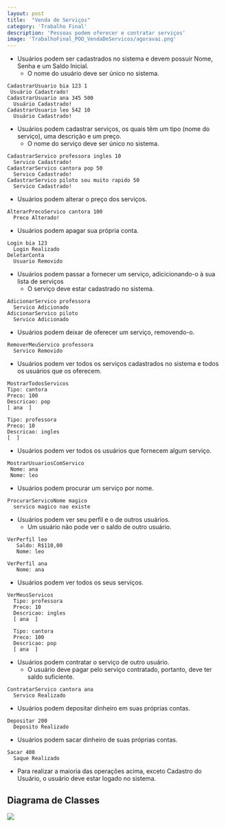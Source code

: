 ```yaml
---
layout: post
title:  "Venda de Serviços"
category: 'Trabalho Final'
description: 'Pessoas podem oferecer e contratar serviços'
image: 'TrabalhoFinal_POO_VendaDeServicos/agoravai.png'
---
```


- Usuários podem ser cadastrados no sistema e devem possuir Nome, Senha e um Saldo Inicial.
    - O nome do usuário deve ser único no sistema. 
```
CadastrarUsuario bia 123 1
 Usuário Cadastrado!
CadastrarUsuario ana 345 500
  Usuário Cadastrado!
CadastrarUsuario leo 542 10
  Usuário Cadastrado!
```
- Usuários podem cadastrar serviços, os quais têm um tipo (nome do serviço), uma descrição e um preço.
    - O nome do serviço deve ser único no sistema.
```
CadastrarServico professora ingles 10
  Servico Cadastrado!
CadastrarServico cantora pop 50
  Servico Cadastrado!
CadastrarServico piloto sou muito rapido 50
  Servico Cadastrado!
```
- Usuários podem alterar o preço dos serviços.
```
AlterarPrecoServico cantora 100
  Preco Alterado!
```
- Usuários podem apagar sua própria conta.
```
Login bia 123
  Login Realizado
DeletarConta
  Usuario Removido
```
- Usuários podem passar a fornecer um serviço, adicicionando-o à sua lista de serviços
    -   O serviço deve estar cadastrado no sistema. 
```
AdicionarServico professora
  Servico Adicionado
AdicionarServico piloto
  Servico Adicionado
```
-   Usuários podem deixar de oferecer um serviço, removendo-o.
```
RemoverMeuServico professora
  Servico Removido
```
-   Usuários podem ver todos os serviços cadastrados no sistema e todos os usuários que os oferecem.
```
MostrarTodosServicos
Tipo: cantora
Preco: 100
Descricao: pop
[ ana  ]

Tipo: professora
Preco: 10
Descricao: ingles
[  ]
```
- Usuários podem ver todos os usuários que fornecem algum serviço.
```
MostrarUsuariosComServico
 Nome: ana
 Nome: leo
```
- Usuários podem procurar um serviço por nome.
```
ProcurarServicoNome magico
  servico magico nao existe
```
- Usuários podem ver seu perfil e o de outros usuários. 
    -   Um usuário não pode ver o saldo de outro usuário. 
```
VerPerfil leo
   Saldo: R$110,00
   Nome: leo
   
VerPerfil ana
   Nome: ana
```
- Usuários podem ver todos os seus serviços.
```
VerMeusServicos
  Tipo: professora
  Preco: 10
  Descricao: ingles
  [ ana  ]
  
  Tipo: cantora
  Preco: 100
  Descricao: pop
  [ ana  ]
```
- Usuários podem contratar o serviço de outro usuário.
    - O usuário deve pagar pelo serviço contratado, portanto, deve ter saldo suficiente.
```
ContratarServico cantora ana
  Servico Realizado
```
-   Usuários podem depositar dinheiro em suas próprias contas.
```
Depositar 200
  Deposito Realizado
```
-   Usuários podem sacar dinheiro de suas próprias contas.
```
Sacar 400
  Saque Realizado
```
-   Para realizar a maioria das operações acima, exceto Cadastro do Usuário, o usuário deve estar logado no sistema.

## Diagrama de Classes

![](TrabalhoFinal_POO_VendaDeServicos/agoravai.png)

